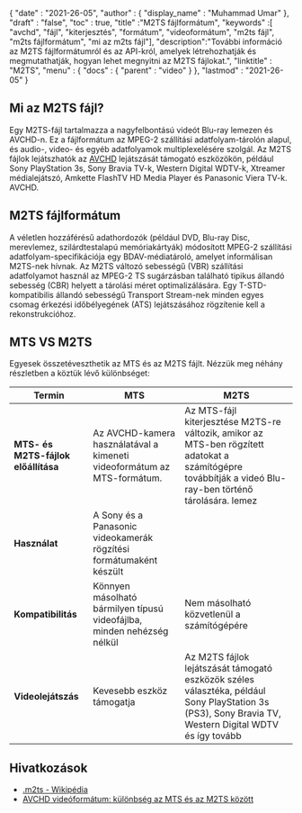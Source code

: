 {
  "date" : "2021-26-05",
  "author" : {
    "display_name" : "Muhammad Umar"
},
  "draft" : "false",
  "toc" : true,
  "title" :"M2TS fájlformátum",
  "keywords" :[ "avchd", "fájl", "kiterjesztés", "formátum", "videoformátum", "m2ts fájl", "m2ts fájlformátum", "mi az m2ts fájl"],
  "description":"További információ az M2TS fájlformátumról és az API-król, amelyek létrehozhatják és megmutathatják, hogyan lehet megnyitni az M2TS fájlokat.",
  "linktitle" : "M2TS",
  "menu" : {
    "docs" : {
      "parent" : "video"
}
},
  "lastmod" : "2021-26-05"
}

## Mi az M2TS fájl? ##

Egy M2TS-fájl tartalmazza a nagyfelbontású videót Blu-ray lemezen és AVCHD-n. Ez a fájlformátum az MPEG-2 szállítási adatfolyam-tárolón alapul, és audio-, video- és egyéb adatfolyamok multiplexelésére szolgál. Az M2TS fájlok lejátszhatók az [AVCHD](/hu/video/avchd/) lejátszását támogató eszközökön, például Sony PlayStation 3s, Sony Bravia TV-k, Western Digital WDTV-k, Xtreamer médialejátszó, Amkette FlashTV HD Media Player és Panasonic Viera TV-k. AVCHD.

## M2TS fájlformátum
A véletlen hozzáférésű adathordozók (például DVD, Blu-ray Disc, merevlemez, szilárdtestalapú memóriakártyák) módosított MPEG-2 szállítási adatfolyam-specifikációja egy BDAV-médiatároló, amelyet informálisan M2TS-nek hívnak. Az M2TS változó sebességű (VBR) szállítási adatfolyamot használ az MPEG-2 TS sugárzásban található tipikus állandó sebesség (CBR) helyett a tárolási méret optimalizálására. Egy T-STD-kompatibilis állandó sebességű Transport Stream-nek minden egyes csomag érkezési időbélyegének (ATS) lejátszásához rögzítenie kell a rekonstrukcióhoz.

## MTS VS M2TS
Egyesek összetéveszthetik az MTS és az M2TS fájlt. Nézzük meg néhány részletben a köztük lévő különbséget:

|Termin|MTS|M2TS|
---|---|---|
|**MTS- és M2TS-fájlok előállítása**|Az AVCHD-kamera használatával a kimeneti videoformátum az MTS-formátum.|Az MTS-fájl kiterjesztése M2TS-re változik, amikor az MTS-ben rögzített adatokat a számítógépre továbbítják a videó Blu-ray-ben történő tárolására. lemez|
|**Használat**|A Sony és a Panasonic videokamerák rögzítési formátumaként készült
|**Kompatibilitás**| Könnyen másolható bármilyen típusú videofájlba, minden nehézség nélkül|Nem másolható közvetlenül a számítógépére|
|**Videolejátszás**| Kevesebb eszköz támogatja| Az M2TS fájlok lejátszását támogató eszközök széles választéka, például Sony PlayStation 3s (PS3), Sony Bravia TV, Western Digital WDTV és így tovább|

## Hivatkozások ##

- [.m2ts - Wikipédia](https://en.wikipedia.org/wiki/.m2ts)
- [AVCHD videóformátum: különbség az MTS és az M2TS között](https://www.videosolo.com/tutorials/mts-vs-m2ts.html)




